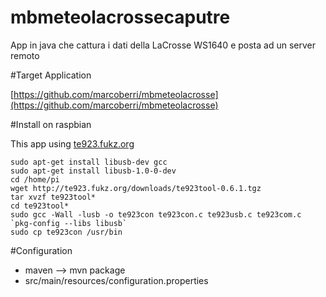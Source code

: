 # mbmeteolacrossecaputre
App in java che cattura i dati della LaCrosse WS1640 e posta ad un server remoto

#Target Application

[https://github.com/marcoberri/mbmeteolacrosse](https://github.com/marcoberri/mbmeteolacrosse)

#Install on raspbian

This app using [te923.fukz.org](http://te923.fukz.org/documentation.html)
 

	sudo apt-get install libusb-dev gcc
	sudo apt-get install libusb-1.0-0-dev
	cd /home/pi
	wget http://te923.fukz.org/downloads/te923tool-0.6.1.tgz
	tar xvzf te923tool*
	cd te923tool*
	sudo gcc -Wall -lusb -o te923con te923con.c te923usb.c te923com.c `pkg-config --libs libusb`
	sudo cp te923con /usr/bin

#Configuration

* maven --> mvn package
* src/main/resources/configuration.properties


